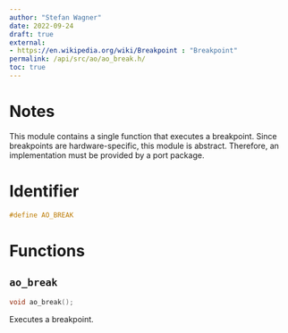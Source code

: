 ```yaml
---
author: "Stefan Wagner"
date: 2022-09-24
draft: true
external:
- https://en.wikipedia.org/wiki/Breakpoint : "Breakpoint"
permalink: /api/src/ao/ao_break.h/
toc: true
---
```


# Notes

This module contains a single function that executes a breakpoint. Since breakpoints are hardware-specific, this module is abstract. Therefore, an implementation must be provided by a port package.

# Identifier

```c
#define AO_BREAK
```

# Functions

## `ao_break`

```c
void ao_break();
```

Executes a breakpoint.
